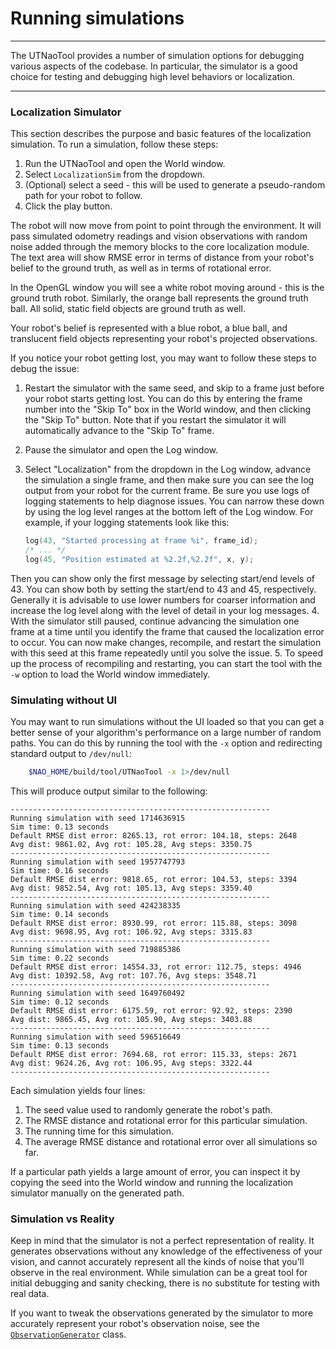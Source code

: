 # Running simulations

* * *

The UTNaoTool provides a number of simulation options for debugging various aspects of the codebase. In particular, the simulator is a good choice for testing and debugging high level behaviors or localization.

* * *

### Localization Simulator

This section describes the purpose and basic features of the localization simulation. To run a simulation, follow these steps:

1. Run the UTNaoTool and open the World window.
2. Select `LocalizationSim` from the dropdown.
3. (Optional) select a seed - this will be used to generate a pseudo-random path for your robot to follow.
4. Click the play button.

The robot will now move from point to point through the environment. It will pass simulated odometry readings and vision observations with random noise added through the memory blocks to the core localization module. The text area will show RMSE error in terms of distance from your robot's belief to the ground truth, as well as in terms of rotational error.

In the OpenGL window you will see a white robot moving around - this is the ground truth robot. Similarly, the orange ball represents the ground truth ball. All solid, static field objects are ground truth as well.

Your robot's belief is represented with a blue robot, a blue ball, and translucent field objects representing your robot's projected observations.

If you notice your robot getting lost, you may want to follow these steps to debug the issue:

1. Restart the simulator with the same seed, and skip to a frame just before your robot starts getting lost. You can do this by entering the frame number into the "Skip To" box in the World window, and then clicking the "Skip To" button. Note that if you restart the simulator it will automatically advance to the "Skip To" frame.
2. Pause the simulator and open the Log window. 
3. Select "Localization" from the dropdown in the Log window, advance the simulation a single frame, and then make sure you can see the log output from your robot for the current frame. Be sure you use logs of logging statements to help diagnose issues. You can narrow these down by using the log level ranges at the bottom left of the Log window. For example, if your logging statements look like this:

    ```cpp
    log(43, "Started processing at frame %i", frame_id);
    /* ... */
    log(45, "Position estimated at %2.2f,%2.2f", x, y);
    ```

  Then you can show only the first message by selecting start/end levels of 43. You can show both by setting the start/end to 43 and 45, respectively. Generally it is advisable to use lower numbers for coarser information and increase the log level along with the level of detail in your log messages.
4. With the simulator still paused, continue advancing the simulation one frame at a time until you identify the frame that caused the localization error to occur. You can now make changes, recompile, and restart the simulation with this seed at this frame repeatedly until you solve the issue.
5. To speed up the process of recompiling and restarting, you can start the tool with the `-w` option to load the World window immediately.

### Simulating without UI

You may want to run simulations without the UI loaded so that you can get a better sense of your algorithm's performance on a large number of random paths. You can do this by running the tool with the `-x` option and redirecting standard output to `/dev/null`:

```bash
    $NAO_HOME/build/tool/UTNaoTool -x 1>/dev/null
```
    
This will produce output similar to the following:

    ----------------------------------------------------------
    Running simulation with seed 1714636915
    Sim time: 0.13 seconds
    Default RMSE dist error: 8265.13, rot error: 104.18, steps: 2648
    Avg dist: 9861.02, Avg rot: 105.28, Avg steps: 3350.75
    ----------------------------------------------------------
    Running simulation with seed 1957747793
    Sim time: 0.16 seconds
    Default RMSE dist error: 9818.65, rot error: 104.53, steps: 3394
    Avg dist: 9852.54, Avg rot: 105.13, Avg steps: 3359.40
    ----------------------------------------------------------
    Running simulation with seed 424238335
    Sim time: 0.14 seconds
    Default RMSE dist error: 8930.99, rot error: 115.88, steps: 3098
    Avg dist: 9698.95, Avg rot: 106.92, Avg steps: 3315.83
    ----------------------------------------------------------
    Running simulation with seed 719885386
    Sim time: 0.22 seconds
    Default RMSE dist error: 14554.33, rot error: 112.75, steps: 4946
    Avg dist: 10392.58, Avg rot: 107.76, Avg steps: 3548.71
    ----------------------------------------------------------
    Running simulation with seed 1649760492
    Sim time: 0.12 seconds
    Default RMSE dist error: 6175.59, rot error: 92.92, steps: 2390
    Avg dist: 9865.45, Avg rot: 105.90, Avg steps: 3403.88
    ----------------------------------------------------------
    Running simulation with seed 596516649
    Sim time: 0.13 seconds
    Default RMSE dist error: 7694.68, rot error: 115.33, steps: 2671
    Avg dist: 9624.26, Avg rot: 106.95, Avg steps: 3322.44
    ----------------------------------------------------------

Each simulation yields four lines: 

1. The seed value used to randomly generate the robot's path.
2. The RMSE distance and rotational error for this particular simulation.
3. The running time for this simulation.
4. The average RMSE distance and rotational error over all simulations so far.

If a particular path yields a large amount of error, you can inspect it by copying the seed into the World window and running the localization simulator manually on the generated path.

### Simulation vs Reality

Keep in mind that the simulator is not a perfect representation of reality. It generates observations without any knowledge of the effectiveness of your vision, and cannot accurately represent all the kinds of noise that you'll observe in the real environment. While simulation can be a great tool for initial debugging and sanity checking, there is no substitute for testing with real data.

If you want to tweak the observations generated by the simulator to more accurately represent your robot's observation noise, see the [`ObservationGenerator`](https://github.com/utaustinvilla/robotics/blob/master/tools/UTNaoTool/simulation/ObservationGenerator.cpp#L221-L253) class.
